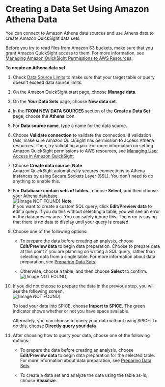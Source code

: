 # Creating a Data Set Using Amazon Athena Data<a name="create-a-data-set-athena"></a>

You can connect to Amazon Athena data sources and use Athena data to create Amazon QuickSight data sets\.

Before you try to read files from Amazon S3 buckets, make sure that you grant Amazon QuickSight access to them\. For more information, see [Managing Amazon QuickSight Permissions to AWS Resources](managing-permissions.md)\.

**To create an Athena data set**

1. Check [Data Source Limits](data-source-limits.md) to make sure that your target table or query doesn't exceed data source limits\.

1. On the Amazon QuickSight start page, choose **Manage data**\.

1. On the **Your Data Sets** page, choose **New data set**\.

1. In the **FROM NEW DATA SOURCES** section of the **Create a Data Set** page, choose the **Athena** icon\.

1. For **Data source name**, type a name for the data source\.

1. Choose **Validate connection** to validate the connection\. If validation fails, make sure Amazon QuickSight has permission to access Athena resources\. Then, try validating again\. For more information on setting Amazon QuickSight permissions to AWS resources, see [Managing User Access in Amazon QuickSight](managing-access.md)

1. Choose **Create data source**\. 
**Note**  
Amazon QuickSight automatically secures connections to Athena instances by using Secure Sockets Layer \(SSL\)\. You don't need to do anything to enable this\.

1. For **Database: contain sets of tables\.**, choose **Select**, and then choose your Athena database\.  
![\[Image NOT FOUND\]](http://docs.aws.amazon.com/quicksight/latest/user/images/athena-select-dbschema.png)
**Note**  
If you want to create a custom SQL query, click **Edit/Preview data** to edit a query\. If you do this without selecting a table, you will see an error in the data preview area\. You can safely ignore this\. The error is saying that there is no data to display until your query is created\. 

1. Choose one of the following options:

   + To prepare the data before creating an analysis, choose **Edit/Preview data** to begin data preparation\. Choose to prepare data at this point if you are planning on writing a SQL query, rather than selecting data from a single table\. For more information about data preparation, see [Preparing Data Sets](preparing-data-sets.md)\.

   + Otherwise, choose a table, and then choose **Select** to confirm\.  
![\[Image NOT FOUND\]](http://docs.aws.amazon.com/quicksight/latest/user/images/athena-select-table.png)

1. If you did not choose to prepare the data in the previous step, you will see the following screen\.  
![\[Image NOT FOUND\]](http://docs.aws.amazon.com/quicksight/latest/user/images/athena-finish-data-set.png)

   To load your data into SPICE, choose **Import to SPICE**\. The green indicator shows whether or not you have space available\. 

   Alternately, you can choose to query your data without using SPICE\. To do this, choose **Directly query your data** 

1. After choosing how to query your data, choose one of the following options:

   + To prepare the data before creating an analysis, choose **Edit/Preview data** to begin data preparation for the selected table\. For more information about data preparation, see [Preparing Data Sets](preparing-data-sets.md)\.

   + To create a data set and analyze the data using the table as\-is, choose **Visualize**\.